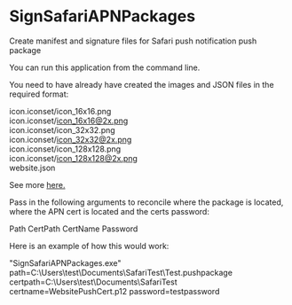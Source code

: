 SignSafariAPNPackages
=====================

Create manifest and signature files for Safari push notification push package

You can run this application from the command line. 

You need to have already have created the images and JSON files in the required format:

icon.iconset/icon_16x16.png <br />
icon.iconset/icon_16x16@2x.png <br />
icon.iconset/icon_32x32.png <br />
icon.iconset/icon_32x32@2x.png <br />
icon.iconset/icon_128x128.png <br />
icon.iconset/icon_128x128@2x.png<br />
website.json<br />

See more <a href='https://developer.apple.com/library/mac/documentation/NetworkingInternet/Conceptual/NotificationProgrammingGuideForWebsites/PushNotifications/PushNotifications.html'>here.</a>

Pass in the following arguments to reconcile where the package is located, where the APN cert is located and the certs password:

Path
CertPath
CertName
Password

Here is an example of how this would work:

"SignSafariAPNPackages.exe" path=C:\Users\test\Documents\SafariTest\Test.pushpackage certpath=C:\Users\test\Documents\SafariTest certname=WebsitePushCert.p12 password=testpassword
